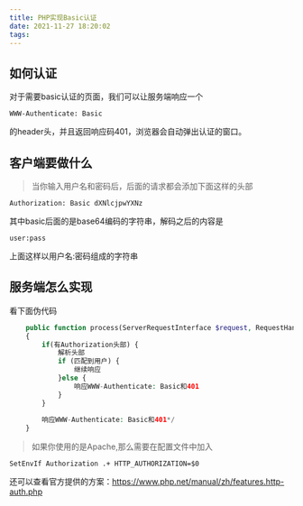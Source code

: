 ```yaml
---
title: PHP实现Basic认证
date: 2021-11-27 18:20:02
tags:
---
```


## 如何认证

对于需要basic认证的页面，我们可以让服务端响应一个
```
WWW-Authenticate: Basic
```
的header头，并且返回响应码401，浏览器会自动弹出认证的窗口。

## 客户端要做什么

> 当你输入用户名和密码后，后面的请求都会添加下面这样的头部

```
Authorization: Basic dXNlcjpwYXNz
```

其中basic后面的是base64编码的字符串，解码之后的内容是

```
user:pass
```

上面这样以用户名:密码组成的字符串

## 服务端怎么实现

看下面伪代码

```php
    public function process(ServerRequestInterface $request, RequestHandlerInterface $handler): ResponseInterface
    {
        if(有Authorization头部) {
            解析头部
            if (匹配到用户) {
                继续响应
            }else {
                响应WWW-Authenticate: Basic和401
            }
        }
        
        响应WWW-Authenticate: Basic和401*/
    }
```

> 如果你使用的是Apache,那么需要在配置文件中加入

```
SetEnvIf Authorization .+ HTTP_AUTHORIZATION=$0
```

还可以查看官方提供的方案：https://www.php.net/manual/zh/features.http-auth.php